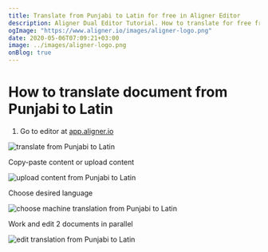 ```yaml
---
title: Translate from Punjabi to Latin for free in Aligner Editor
description: Aligner Dual Editor Tutorial. How to translate for free from Punjabi to Latin. Aligner is multilingual document management platform. 
ogImage: "https://www.aligner.io/images/aligner-logo.png"
date: 2020-05-06T07:09:21+03:00
image: ../images/aligner-logo.png
onBlog: true
---
```


# How to translate document from Punjabi to Latin

1. Go to editor at [app.aligner.io](https://app.aligner.io "Aligner App web page")

![translate from Punjabi to Latin](../aligner-blank-editor.png "translate from Punjabi to Latin")

Copy-paste content or upload content

![upload content from Punjabi to Latin](../aligner-uploaded-document.png "upload content from Punjabi to Latin")

Choose desired language

![choose machine translation from Punjabi to Latin](../aligner-language-dropdown.png "choose machine translation from Punjabi to Latin")

Work and edit 2 documents in parallel

![edit translation from Punjabi to Latin](../aligner-double-sitded-editor.png "edit translation from Punjabi to Latin")

